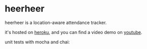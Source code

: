 # heerheer

heerheer is a location-aware attendance tracker.

it's hosted on [heroku](http://heerheer.herokuapp.com), and you can find a video demo on [youtube](http://youtu.be/uLreDE-n8vc).

unit tests with mocha and chai:


